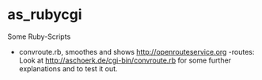 as_rubycgi
==========

Some Ruby-Scripts

* convroute.rb, smoothes and shows http://openrouteservice.org -routes: 
Look at http://aschoerk.de/cgi-bin/convroute.rb for some further explanations and to test it out.
